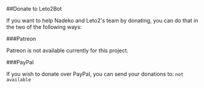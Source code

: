 ##Donate to Leto2Bot

If you want to help Nadeko and Leto2's team by donating, you can do that in the two of the following ways:

###Patreon

Patreon is not available currently for this project.

###PayPal

If you wish to donate over PayPal, you can send your donations to: `not available`
